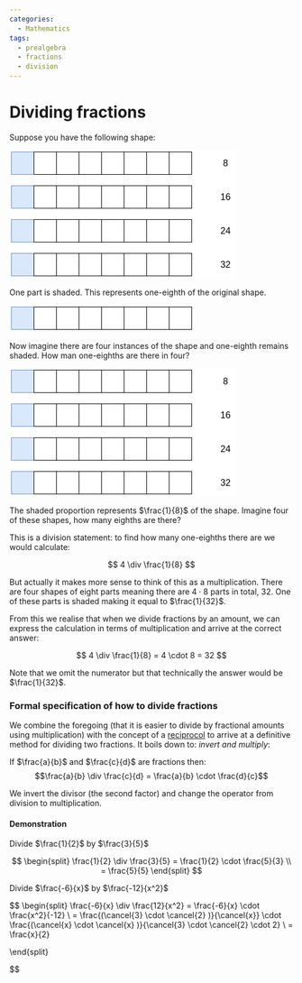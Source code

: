 ```yaml
---
categories:
  - Mathematics
tags:
  - prealgebra
  - fractions
  - division
---
```


# Dividing fractions

Suppose you have the following shape:

![draw.io-Page-9.drawio 1.png](../../img/draw.io-Page-9.drawio.png)

One part is shaded. This represents one-eighth of the original shape.

![one-eighth-a.png](../../img/one-eighth-a.png)

Now imagine there are four instances of the shape and one-eighth remains shaded. How man one-eighths are there in four?

![draw.io-Page-9.drawio 2.png](../../img/draw.io-Page-9.drawio.png)

The shaded proportion represents $\frac{1}{8}$ of the shape. Imagine four of these shapes, how many eighths are there?

This is a division statement: to find how many one-eighths there are we would calculate:

$$
4 \div \frac{1}{8}
$$

But actually it makes more sense to think of this as a multiplication. There are four shapes of eight parts meaning there are $4 \cdot 8$ parts in total, 32. One of these parts is shaded making it equal to $\frac{1}{32}$.

From this we realise that when we divide fractions by an amount, we can express the calculation in terms of multiplication and arrive at the correct answer:

$$
4 \div \frac{1}{8} = 4 \cdot 8 = 32
$$

Note that we omit the numerator but that technically the answer would be $\frac{1}{32}$.

### Formal specification of how to divide fractions

We combine the foregoing (that it is easier to divide by fractional amounts using multiplication) with the concept of a [reciprocol](Reciprocals.md) to arrive at a definitive method for dividing two fractions.
It boils down to: _invert and multiply_:

If $\frac{a}{b}$ and $\frac{c}{d}$ are fractions then:
$$\frac{a}{b} \div \frac{c}{d} = \frac{a}{b} \cdot \frac{d}{c}$$

We invert the divisor (the second factor) and change the operator from division to multiplication.

#### Demonstration

Divide $\frac{1}{2}$ by $\frac{3}{5}$

$$
\begin{split}
\frac{1}{2} \div \frac{3}{5}  = \frac{1}{2} \cdot \frac{5}{3}  \\
= \frac{5}{5}
\end{split}
$$

Divide $\frac{-6}{x}$ by $\frac{-12}{x^2}$

$$
\begin{split}
\frac{-6}{x} \div \frac{12}{x^2} = \frac{-6}{x} \cdot \frac{x^2}{-12} \\ =
\frac{(\cancel{3} \cdot \cancel{2} )}{\cancel{x}} \cdot \frac{(\cancel{x} \cdot \cancel{x} )}{\cancel{3} \cdot \cancel{2} \cdot 2} \\ =
\frac{x}{2}

\end{split}


$$
